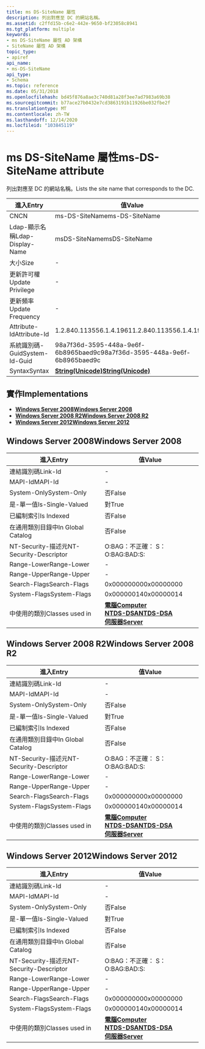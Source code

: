 ```yaml
---
title: ms DS-SiteName 屬性
description: 列出對應至 DC 的網站名稱。
ms.assetid: c2ffd15b-c6e2-442e-9650-bf23058c8941
ms.tgt_platform: multiple
keywords:
- ms DS-SiteName 屬性 AD 架構
- SiteName 屬性 AD 架構
topic_type:
- apiref
api_name:
- ms-DS-SiteName
api_type:
- Schema
ms.topic: reference
ms.date: 05/31/2018
ms.openlocfilehash: bd45f876a8ae3c740d81a28f3ee7ad7983a69b38
ms.sourcegitcommit: b77ace27b0432e7cd3863191b11926be032fbe2f
ms.translationtype: MT
ms.contentlocale: zh-TW
ms.lasthandoff: 12/14/2020
ms.locfileid: "103845119"
---
```

# <a name="ms-ds-sitename-attribute"></a><span data-ttu-id="ce1e9-105">ms DS-SiteName 屬性</span><span class="sxs-lookup"><span data-stu-id="ce1e9-105">ms-DS-SiteName attribute</span></span>

<span data-ttu-id="ce1e9-106">列出對應至 DC 的網站名稱。</span><span class="sxs-lookup"><span data-stu-id="ce1e9-106">Lists the site name that corresponds to the DC.</span></span>



| <span data-ttu-id="ce1e9-107">進入</span><span class="sxs-lookup"><span data-stu-id="ce1e9-107">Entry</span></span> | <span data-ttu-id="ce1e9-108">值</span><span class="sxs-lookup"><span data-stu-id="ce1e9-108">Value</span></span> |
|-------------------|---------------------------------------------|
| <span data-ttu-id="ce1e9-109">CN</span><span class="sxs-lookup"><span data-stu-id="ce1e9-109">CN</span></span>                | <span data-ttu-id="ce1e9-110">ms-DS-SiteName</span><span class="sxs-lookup"><span data-stu-id="ce1e9-110">ms-DS-SiteName</span></span>                              |
| <span data-ttu-id="ce1e9-111">Ldap-顯示名稱</span><span class="sxs-lookup"><span data-stu-id="ce1e9-111">Ldap-Display-Name</span></span> | <span data-ttu-id="ce1e9-112">msDS-SiteName</span><span class="sxs-lookup"><span data-stu-id="ce1e9-112">msDS-SiteName</span></span>                               |
| <span data-ttu-id="ce1e9-113">大小</span><span class="sxs-lookup"><span data-stu-id="ce1e9-113">Size</span></span>              | \-                                          |
| <span data-ttu-id="ce1e9-114">更新許可權</span><span class="sxs-lookup"><span data-stu-id="ce1e9-114">Update Privilege</span></span>  | \-                                          |
| <span data-ttu-id="ce1e9-115">更新頻率</span><span class="sxs-lookup"><span data-stu-id="ce1e9-115">Update Frequency</span></span>  | \-                                          |
| <span data-ttu-id="ce1e9-116">Attribute-Id</span><span class="sxs-lookup"><span data-stu-id="ce1e9-116">Attribute-Id</span></span>      | <span data-ttu-id="ce1e9-117">1.2.840.113556.1.4.1961</span><span class="sxs-lookup"><span data-stu-id="ce1e9-117">1.2.840.113556.1.4.1961</span></span>                     |
| <span data-ttu-id="ce1e9-118">系統識別碼-Guid</span><span class="sxs-lookup"><span data-stu-id="ce1e9-118">System-Id-Guid</span></span>    | <span data-ttu-id="ce1e9-119">98a7f36d-3595-448a-9e6f-6b8965baed9c</span><span class="sxs-lookup"><span data-stu-id="ce1e9-119">98a7f36d-3595-448a-9e6f-6b8965baed9c</span></span>        |
| <span data-ttu-id="ce1e9-120">Syntax</span><span class="sxs-lookup"><span data-stu-id="ce1e9-120">Syntax</span></span>            | [<span data-ttu-id="ce1e9-121">**String(Unicode)**</span><span class="sxs-lookup"><span data-stu-id="ce1e9-121">**String(Unicode)**</span></span>](s-string-unicode.md) |



## <a name="implementations"></a><span data-ttu-id="ce1e9-122">實作</span><span class="sxs-lookup"><span data-stu-id="ce1e9-122">Implementations</span></span>

-   [<span data-ttu-id="ce1e9-123">**Windows Server 2008**</span><span class="sxs-lookup"><span data-stu-id="ce1e9-123">**Windows Server 2008**</span></span>](#windows-server-2008)
-   [<span data-ttu-id="ce1e9-124">**Windows Server 2008 R2**</span><span class="sxs-lookup"><span data-stu-id="ce1e9-124">**Windows Server 2008 R2**</span></span>](#windows-server-2008-r2)
-   [<span data-ttu-id="ce1e9-125">**Windows Server 2012**</span><span class="sxs-lookup"><span data-stu-id="ce1e9-125">**Windows Server 2012**</span></span>](#windows-server-2012)

## <a name="windows-server-2008"></a><span data-ttu-id="ce1e9-126">Windows Server 2008</span><span class="sxs-lookup"><span data-stu-id="ce1e9-126">Windows Server 2008</span></span>



| <span data-ttu-id="ce1e9-127">進入</span><span class="sxs-lookup"><span data-stu-id="ce1e9-127">Entry</span></span> | <span data-ttu-id="ce1e9-128">值</span><span class="sxs-lookup"><span data-stu-id="ce1e9-128">Value</span></span> |
|------------------------|--------------------------------------------------------------------------------------------------------------------------|
| <span data-ttu-id="ce1e9-129">連結識別碼</span><span class="sxs-lookup"><span data-stu-id="ce1e9-129">Link-Id</span></span>                | \-                                                                                                                       |
| <span data-ttu-id="ce1e9-130">MAPI-Id</span><span class="sxs-lookup"><span data-stu-id="ce1e9-130">MAPI-Id</span></span>                | \-                                                                                                                       |
| <span data-ttu-id="ce1e9-131">System-Only</span><span class="sxs-lookup"><span data-stu-id="ce1e9-131">System-Only</span></span>            | <span data-ttu-id="ce1e9-132">否</span><span class="sxs-lookup"><span data-stu-id="ce1e9-132">False</span></span>                                                                                                                    |
| <span data-ttu-id="ce1e9-133">是-單一值</span><span class="sxs-lookup"><span data-stu-id="ce1e9-133">Is-Single-Valued</span></span>       | <span data-ttu-id="ce1e9-134">對</span><span class="sxs-lookup"><span data-stu-id="ce1e9-134">True</span></span>                                                                                                                     |
| <span data-ttu-id="ce1e9-135">已編制索引</span><span class="sxs-lookup"><span data-stu-id="ce1e9-135">Is Indexed</span></span>             | <span data-ttu-id="ce1e9-136">否</span><span class="sxs-lookup"><span data-stu-id="ce1e9-136">False</span></span>                                                                                                                    |
| <span data-ttu-id="ce1e9-137">在通用類別目錄中</span><span class="sxs-lookup"><span data-stu-id="ce1e9-137">In Global Catalog</span></span>      | <span data-ttu-id="ce1e9-138">否</span><span class="sxs-lookup"><span data-stu-id="ce1e9-138">False</span></span>                                                                                                                    |
| <span data-ttu-id="ce1e9-139">NT-Security-描述元</span><span class="sxs-lookup"><span data-stu-id="ce1e9-139">NT-Security-Descriptor</span></span> | <span data-ttu-id="ce1e9-140">O:BAG：不正確： S：</span><span class="sxs-lookup"><span data-stu-id="ce1e9-140">O:BAG:BAD:S:</span></span>                                                                                                             |
| <span data-ttu-id="ce1e9-141">Range-Lower</span><span class="sxs-lookup"><span data-stu-id="ce1e9-141">Range-Lower</span></span>            | \-                                                                                                                       |
| <span data-ttu-id="ce1e9-142">Range-Upper</span><span class="sxs-lookup"><span data-stu-id="ce1e9-142">Range-Upper</span></span>            | \-                                                                                                                       |
| <span data-ttu-id="ce1e9-143">Search-Flags</span><span class="sxs-lookup"><span data-stu-id="ce1e9-143">Search-Flags</span></span>           | <span data-ttu-id="ce1e9-144">0x00000000</span><span class="sxs-lookup"><span data-stu-id="ce1e9-144">0x00000000</span></span>                                                                                                               |
| <span data-ttu-id="ce1e9-145">System-Flags</span><span class="sxs-lookup"><span data-stu-id="ce1e9-145">System-Flags</span></span>           | <span data-ttu-id="ce1e9-146">0x00000014</span><span class="sxs-lookup"><span data-stu-id="ce1e9-146">0x00000014</span></span>                                                                                                               |
| <span data-ttu-id="ce1e9-147">中使用的類別</span><span class="sxs-lookup"><span data-stu-id="ce1e9-147">Classes used in</span></span>        | [<span data-ttu-id="ce1e9-148">**電腦**</span><span class="sxs-lookup"><span data-stu-id="ce1e9-148">**Computer**</span></span>](c-computer.md)<br/> [<span data-ttu-id="ce1e9-149">**NTDS-DSA**</span><span class="sxs-lookup"><span data-stu-id="ce1e9-149">**NTDS-DSA**</span></span>](c-ntdsdsa.md)<br/> [<span data-ttu-id="ce1e9-150">**伺服器**</span><span class="sxs-lookup"><span data-stu-id="ce1e9-150">**Server**</span></span>](c-server.md)<br/> |



## <a name="windows-server-2008-r2"></a><span data-ttu-id="ce1e9-151">Windows Server 2008 R2</span><span class="sxs-lookup"><span data-stu-id="ce1e9-151">Windows Server 2008 R2</span></span>



| <span data-ttu-id="ce1e9-152">進入</span><span class="sxs-lookup"><span data-stu-id="ce1e9-152">Entry</span></span> | <span data-ttu-id="ce1e9-153">值</span><span class="sxs-lookup"><span data-stu-id="ce1e9-153">Value</span></span> |
|------------------------|--------------------------------------------------------------------------------------------------------------------------|
| <span data-ttu-id="ce1e9-154">連結識別碼</span><span class="sxs-lookup"><span data-stu-id="ce1e9-154">Link-Id</span></span>                | \-                                                                                                                       |
| <span data-ttu-id="ce1e9-155">MAPI-Id</span><span class="sxs-lookup"><span data-stu-id="ce1e9-155">MAPI-Id</span></span>                | \-                                                                                                                       |
| <span data-ttu-id="ce1e9-156">System-Only</span><span class="sxs-lookup"><span data-stu-id="ce1e9-156">System-Only</span></span>            | <span data-ttu-id="ce1e9-157">否</span><span class="sxs-lookup"><span data-stu-id="ce1e9-157">False</span></span>                                                                                                                    |
| <span data-ttu-id="ce1e9-158">是-單一值</span><span class="sxs-lookup"><span data-stu-id="ce1e9-158">Is-Single-Valued</span></span>       | <span data-ttu-id="ce1e9-159">對</span><span class="sxs-lookup"><span data-stu-id="ce1e9-159">True</span></span>                                                                                                                     |
| <span data-ttu-id="ce1e9-160">已編制索引</span><span class="sxs-lookup"><span data-stu-id="ce1e9-160">Is Indexed</span></span>             | <span data-ttu-id="ce1e9-161">否</span><span class="sxs-lookup"><span data-stu-id="ce1e9-161">False</span></span>                                                                                                                    |
| <span data-ttu-id="ce1e9-162">在通用類別目錄中</span><span class="sxs-lookup"><span data-stu-id="ce1e9-162">In Global Catalog</span></span>      | <span data-ttu-id="ce1e9-163">否</span><span class="sxs-lookup"><span data-stu-id="ce1e9-163">False</span></span>                                                                                                                    |
| <span data-ttu-id="ce1e9-164">NT-Security-描述元</span><span class="sxs-lookup"><span data-stu-id="ce1e9-164">NT-Security-Descriptor</span></span> | <span data-ttu-id="ce1e9-165">O:BAG：不正確： S：</span><span class="sxs-lookup"><span data-stu-id="ce1e9-165">O:BAG:BAD:S:</span></span>                                                                                                             |
| <span data-ttu-id="ce1e9-166">Range-Lower</span><span class="sxs-lookup"><span data-stu-id="ce1e9-166">Range-Lower</span></span>            | \-                                                                                                                       |
| <span data-ttu-id="ce1e9-167">Range-Upper</span><span class="sxs-lookup"><span data-stu-id="ce1e9-167">Range-Upper</span></span>            | \-                                                                                                                       |
| <span data-ttu-id="ce1e9-168">Search-Flags</span><span class="sxs-lookup"><span data-stu-id="ce1e9-168">Search-Flags</span></span>           | <span data-ttu-id="ce1e9-169">0x00000000</span><span class="sxs-lookup"><span data-stu-id="ce1e9-169">0x00000000</span></span>                                                                                                               |
| <span data-ttu-id="ce1e9-170">System-Flags</span><span class="sxs-lookup"><span data-stu-id="ce1e9-170">System-Flags</span></span>           | <span data-ttu-id="ce1e9-171">0x00000014</span><span class="sxs-lookup"><span data-stu-id="ce1e9-171">0x00000014</span></span>                                                                                                               |
| <span data-ttu-id="ce1e9-172">中使用的類別</span><span class="sxs-lookup"><span data-stu-id="ce1e9-172">Classes used in</span></span>        | [<span data-ttu-id="ce1e9-173">**電腦**</span><span class="sxs-lookup"><span data-stu-id="ce1e9-173">**Computer**</span></span>](c-computer.md)<br/> [<span data-ttu-id="ce1e9-174">**NTDS-DSA**</span><span class="sxs-lookup"><span data-stu-id="ce1e9-174">**NTDS-DSA**</span></span>](c-ntdsdsa.md)<br/> [<span data-ttu-id="ce1e9-175">**伺服器**</span><span class="sxs-lookup"><span data-stu-id="ce1e9-175">**Server**</span></span>](c-server.md)<br/> |



## <a name="windows-server-2012"></a><span data-ttu-id="ce1e9-176">Windows Server 2012</span><span class="sxs-lookup"><span data-stu-id="ce1e9-176">Windows Server 2012</span></span>



| <span data-ttu-id="ce1e9-177">進入</span><span class="sxs-lookup"><span data-stu-id="ce1e9-177">Entry</span></span> | <span data-ttu-id="ce1e9-178">值</span><span class="sxs-lookup"><span data-stu-id="ce1e9-178">Value</span></span> |
|------------------------|--------------------------------------------------------------------------------------------------------------------------|
| <span data-ttu-id="ce1e9-179">連結識別碼</span><span class="sxs-lookup"><span data-stu-id="ce1e9-179">Link-Id</span></span>                | \-                                                                                                                       |
| <span data-ttu-id="ce1e9-180">MAPI-Id</span><span class="sxs-lookup"><span data-stu-id="ce1e9-180">MAPI-Id</span></span>                | \-                                                                                                                       |
| <span data-ttu-id="ce1e9-181">System-Only</span><span class="sxs-lookup"><span data-stu-id="ce1e9-181">System-Only</span></span>            | <span data-ttu-id="ce1e9-182">否</span><span class="sxs-lookup"><span data-stu-id="ce1e9-182">False</span></span>                                                                                                                    |
| <span data-ttu-id="ce1e9-183">是-單一值</span><span class="sxs-lookup"><span data-stu-id="ce1e9-183">Is-Single-Valued</span></span>       | <span data-ttu-id="ce1e9-184">對</span><span class="sxs-lookup"><span data-stu-id="ce1e9-184">True</span></span>                                                                                                                     |
| <span data-ttu-id="ce1e9-185">已編制索引</span><span class="sxs-lookup"><span data-stu-id="ce1e9-185">Is Indexed</span></span>             | <span data-ttu-id="ce1e9-186">否</span><span class="sxs-lookup"><span data-stu-id="ce1e9-186">False</span></span>                                                                                                                    |
| <span data-ttu-id="ce1e9-187">在通用類別目錄中</span><span class="sxs-lookup"><span data-stu-id="ce1e9-187">In Global Catalog</span></span>      | <span data-ttu-id="ce1e9-188">否</span><span class="sxs-lookup"><span data-stu-id="ce1e9-188">False</span></span>                                                                                                                    |
| <span data-ttu-id="ce1e9-189">NT-Security-描述元</span><span class="sxs-lookup"><span data-stu-id="ce1e9-189">NT-Security-Descriptor</span></span> | <span data-ttu-id="ce1e9-190">O:BAG：不正確： S：</span><span class="sxs-lookup"><span data-stu-id="ce1e9-190">O:BAG:BAD:S:</span></span>                                                                                                             |
| <span data-ttu-id="ce1e9-191">Range-Lower</span><span class="sxs-lookup"><span data-stu-id="ce1e9-191">Range-Lower</span></span>            | \-                                                                                                                       |
| <span data-ttu-id="ce1e9-192">Range-Upper</span><span class="sxs-lookup"><span data-stu-id="ce1e9-192">Range-Upper</span></span>            | \-                                                                                                                       |
| <span data-ttu-id="ce1e9-193">Search-Flags</span><span class="sxs-lookup"><span data-stu-id="ce1e9-193">Search-Flags</span></span>           | <span data-ttu-id="ce1e9-194">0x00000000</span><span class="sxs-lookup"><span data-stu-id="ce1e9-194">0x00000000</span></span>                                                                                                               |
| <span data-ttu-id="ce1e9-195">System-Flags</span><span class="sxs-lookup"><span data-stu-id="ce1e9-195">System-Flags</span></span>           | <span data-ttu-id="ce1e9-196">0x00000014</span><span class="sxs-lookup"><span data-stu-id="ce1e9-196">0x00000014</span></span>                                                                                                               |
| <span data-ttu-id="ce1e9-197">中使用的類別</span><span class="sxs-lookup"><span data-stu-id="ce1e9-197">Classes used in</span></span>        | [<span data-ttu-id="ce1e9-198">**電腦**</span><span class="sxs-lookup"><span data-stu-id="ce1e9-198">**Computer**</span></span>](c-computer.md)<br/> [<span data-ttu-id="ce1e9-199">**NTDS-DSA**</span><span class="sxs-lookup"><span data-stu-id="ce1e9-199">**NTDS-DSA**</span></span>](c-ntdsdsa.md)<br/> [<span data-ttu-id="ce1e9-200">**伺服器**</span><span class="sxs-lookup"><span data-stu-id="ce1e9-200">**Server**</span></span>](c-server.md)<br/> |



 

 





